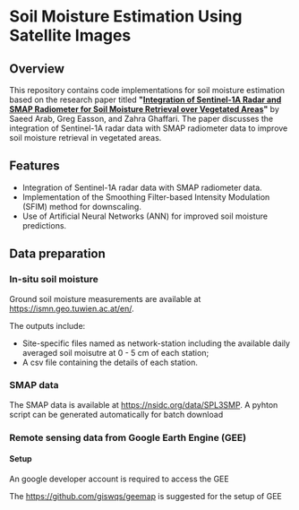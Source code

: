 # Soil Moisture Estimation Using Satellite Images
## Overview
This repository contains code implementations for soil moisture estimation based on the research paper titled **"[Integration of Sentinel-1A Radar and SMAP Radiometer for Soil Moisture Retrieval over Vegetated Areas](https://www.researchgate.net/publication/379454081_Integration_of_Sentinel-1A_Radar_and_SMAP_Radiometer_for_Soil_Moisture_Retrieval_over_Vegetated_Areas)"** by Saeed Arab, Greg Easson, and Zahra Ghaffari. The paper discusses the integration of Sentinel-1A radar data with SMAP radiometer data to improve soil moisture retrieval in vegetated areas.

## Features
- Integration of Sentinel-1A radar data with SMAP radiometer data.
- Implementation of the Smoothing Filter-based Intensity Modulation (SFIM) method for downscaling.
- Use of Artificial Neural Networks (ANN) for improved soil moisture predictions.

## Data preparation

### In-situ soil moisture
Ground soil moisture measurements are available at https://ismn.geo.tuwien.ac.at/en/.

The outputs include: 
- Site-specific files named as network-station including the available daily averaged soil moisutre at 0 - 5 cm of each station;
- A csv file containing the details of each station.

### SMAP data
The SMAP data is available at https://nsidc.org/data/SPL3SMP. A pyhton script can be generated automatically for batch download

### Remote sensing data from Google Earth Engine (GEE)
#### Setup
An google developer account is required to access the GEE

The https://github.com/giswqs/geemap is suggested for the setup of GEE
